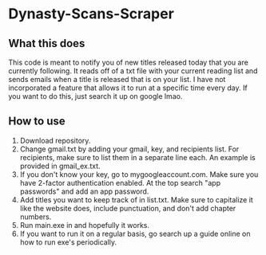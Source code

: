 # Dynasty-Scans-Scraper

## What this does
This code is meant to notify you of new titles released today that you are currently following. It reads off of a txt file with your current reading list and sends emails when a title is released that is on your list. I have not incorporated a feature that allows it to run at a specific time every day. If you want to do this, just search it up on google lmao. 

## How to use
1. Download repository.
2. Change gmail.txt by adding your gmail, key, and recipients list. For recipients, make sure to list them in a separate line each. An example is provided in gmail_ex.txt.
3. If you don't know your key, go to mygoogleaccount.com. Make sure you have 2-factor authentication enabled. At the top search "app passwords" and add an app password.
4. Add titles you want to keep track of in list.txt. Make sure to capitalize it like the website does, include punctuation, and don't add chapter numbers.
5. Run main.exe in and hopefully it works.
6. If you want to run it on a regular basis, go search up a guide online on how to run exe's periodically.
